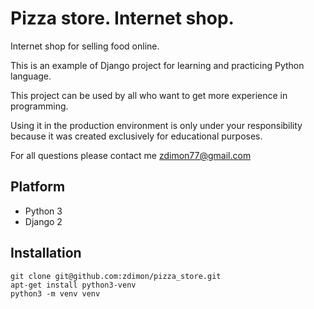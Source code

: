 # Pizza store. Internet shop.

Internet shop for selling food online.

This is an example of Django project for learning and practicing Python language.

This project can be used by all who want to get more experience in programming.  

Using it in the production environment is only under your responsibility because it was created exclusively for educational purposes.

For all questions please contact me zdimon77@gmail.com


## Platform

- Python 3
- Django 2

## Installation
    
    git clone git@github.com:zdimon/pizza_store.git
  	apt-get install python3-venv
    python3 -m venv venv


